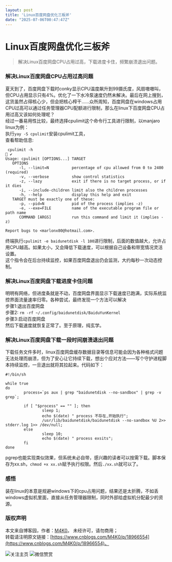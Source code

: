 ```yaml
---
layout: post
title: 'Linux百度网盘优化三板斧'
date: "2025-07-06T00:47:47Z"
---
```

Linux百度网盘优化三板斧
==============

> 解决Linux百度网盘CPU占用过高，下载进度卡住，频繁崩溃退出问题。

### 解决Linux百度网盘CPU占用过高问题

夏天到了，百度网盘下载时conky显示CPU温度飙升到99摄氏度，风扇嗷嗷叫，但CPU占用显示只有4%。优化了一下水冷泵速度仍然未解决。最后在网上搜到，这货虽然占得核心少，但会把核心榨干……众所周知，百度网盘在windows占用CPU过高可以通过任务管理器CPU配额进行限制，那么在linux下百度网盘CPU占用过高又该如何处理呢？  
经过一番易用性比较，最终选择cpulimit这个命令行工具进行限制，以manjaro linux为例：  
执行`yay -S cpulimit`安装cpulimit工具，  
查看帮助信息:

     cpulimit -h                                                                                                            ✔ 
    Usage: cpulimit [OPTIONS...] TARGET
       OPTIONS
          -l, --limit=N          percentage of cpu allowed from 0 to 2400 (required)
          -v, --verbose          show control statistics
          -z, --lazy             exit if there is no target process, or if it dies
          -i, --include-children limit also the children processes
          -h, --help             display this help and exit
       TARGET must be exactly one of these:
          -p, --pid=N            pid of the process (implies -z)
          -e, --exe=FILE         name of the executable program file or path name
          COMMAND [ARGS]         run this command and limit it (implies -z)
    
    Report bugs to <marlonx80@hotmail.com>.
    

终端执行`cpulimit -e baidunetdisk -l 100`进行限制，后面的数值越大，允许占用CPU越高。如果太小，又会降低下载速度，可以根据自己设备和带宽情况灵活设置。  
这个指令会在后台持续监控，如果百度网盘退出仍会监测，大约每秒一次动态控制。

### 解决Linux百度网盘下载进度卡住问题

明明有网络，但进度条就是不动，百度网盘界面显示下载速度已跑满，实际系统监控界面流量速率归零。各种尝试，最终发现一个方法可以解决  
步骤1:退出百度网盘  
步骤2: `rm -rf ~/.config/baidunetdisk/BaiduYunKernel`  
步骤3:启动百度网盘  
然后下载速度就恢复正常了。至于原理，纯玄学。

### 解决Linux百度网盘下载一段时间崩溃退出问题

下载任务文件多时，linux百度网盘缓存数据目录等信息可能会因为各种格式问题无法处理而崩溃，但为了安心让它持续下载，想出个应对方法——写个守护进程脚本持续监控，一旦退出就将其拉起来。代码如下：

    #!/bin/sh
    
    while true
    do
            process=`ps aux | grep "baidunetdisk --no-sandbox" | grep -v grep`;
    
            if [ "$process" == "" ]; then
                    sleep 1;
                    echo $(date) " process 不存在,开始执行";
                    /usr/lib/baidunetdisk/baidunetdisk --no-sandbox %U 2>> stderr.log 1>> /dev/null;
            else
                    sleep 10;
                    echo $(date) " process exsits";
            fi
    done
    
    

pgrep也能实现类似效果，但系统未必自带，感兴趣的读者可以按需下载。脚本保存为xx.sh，`chmod +x xx.sh`赋予执行权限。然后`./xx.sh`就可以了。

### 感悟

装在linux的本意是规避windows下的cpu占用问题，结果还是太折腾，不如丢windows虚拟机里面，直接从任务管理器限制，同时外部给虚拟机分配最少的资源。

### 版权声明

本文来自博客园，作者：[M4K0](https://www.cnblogs.com/M4K0/)。 未经许可，请勿商用；  
转载请注明原文链接：[https://www.cnblogs.com/M4K0/p/18966554](https://www.cnblogs.com/M4K0/p/18966554)。  

![关注主页](https://images.cnblogs.com/cnblogs_com/M4K0/1511941/o_230907051257_qr.png) ![微信赞赏](https://images.cnblogs.com/cnblogs_com/M4K0/1511941/o_230907053021_mm_reward_qrcode_16940621746333.png)